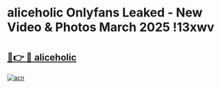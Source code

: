 # aliceholic Onlyfans Leaked - New Video & Photos March 2025 !13xwv

# <h2><a href="https://eg1nuz.iuczelnia.edu.pl?title=aliceholic&ref=13xwv">🔗👉 🔴 aliceholic</a></h2>

[![acn](https://github.com/user-attachments/assets/0f9c940e-d8b0-45ae-aac7-cd30a18b3e1c)](https://eg1nuz.iuczelnia.edu.pl?title=aliceholic&ref=13xwv)

